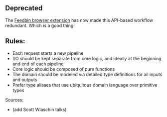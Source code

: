 ## Deprecated

The [Feedbin browser extension](https://github.com/feedbin/feedbin-extension) has now made this API-based workflow redundant. Which is a good thing!

## Rules:

- Each request starts a new pipeline
- I/O should be kept separate from core logic, and ideally at the beginning and end of each pipeline
- Core logic should be composed of pure functions
- The domain should be modeled via detailed type definitions for all inputs and outputs
- Prefer type aliases that use ubiquitous domain language over primitive types

Sources:

- (add Scott Wlaschin talks)

